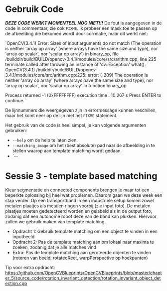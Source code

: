 # Gebruik Code

***DEZE CODE WERKT MOMENTEEL NOG NIET!!!***
De fout is aangegeven in de code in commentaar, zie ook `FIXME`.
Ik probeer een mask toe te passen op de afbeelding die bekomen wordt door correlatie, maar dit werkt niet:

`OpenCV(3.4.1) Error: Sizes of input arguments do not match (The operation is neither 'array op array' (where arrays have the same size and type), nor 'array op scalar', nor 'scalar op array') in binary_op, file /builddir/build/BUILD/opencv-3.4.1/modules/core/src/arithm.cpp, line 225
terminate called after throwing an instance of 'cv::Exception'
  what():  OpenCV(3.4.1) /builddir/build/BUILD/opencv-3.4.1/modules/core/src/arithm.cpp:225: error: (-209) The operation is neither 'array op array' (where arrays have the same size and type), nor 'array op scalar', nor 'scalar op array' in function binary_op

Process returned -1 (0xFFFFFFFF)   execution time : 10.267 s
Press ENTER to continue.`

De lijnnummers die weergegeven zijn in errormessage kunnen veschillen, maar het komt neer op de lijn met het `FIXME` statement.

Het gebruik van de code is heel simpel, je kan volgende argumenten gebruiken:
* `--help` om de help te laten zien.
* `--matching_image` om het (best absolute) pad naar de afbeelding in te stellen waarop aan template matching wordt gedaan.
* `--

# Sessie 3 - template based matching

Kleur segmentatie en connected components brengen je maar tot een beperkte oplossing bij heel wat problemen. Daarom gaan we deze week een stap verder. Op een transportband in een industriele setup komen zowel metalen plaatjes als metalen ringen voorbij (zie input foto). De metalen plaatjes moeten gedetecteerd worden en gelabeld als in de output foto, zodanig dat een autonome robot deze van de band kan plukken. Hiervoor zullen we gebruik maken van template matching.

* Opdracht 1: Gebruik template matching om een object te vinden in een inputbeeld
* Opdracht 2: Pas de template matching aan om lokaal naar maxima te zoeken, zodanig dat je alle matches vind
* Extra: Pas de template matching aan geroteerde objecten te vinden (roteren van beeld, rotatedRect, warpPerspective op hoekpunten)

Tip voor extra opdracht: https://github.com/OpenCVBlueprints/OpenCVBlueprints/blob/master/chapter_5/source_code/rotation_invariant_detection/rotation_invariant_object_detection.cpp


